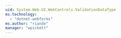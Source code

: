 ```yaml
---
uid: System.Web.UI.WebControls.ValidationDataType
ms.technology: 
  - "dotnet-webforms"
ms.author: "riande"
manager: "wpickett"
---
```


